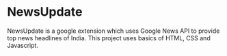 # NewsUpdate
NewsUpdate is a google extension which uses Google News API to provide top news headlines of India.
This project uses basics of HTML, CSS and Javascript.
